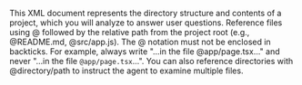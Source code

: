 This XML document represents the directory structure and contents of a project, which you will analyze to answer user questions. Reference files using @ followed by the relative path from the project root (e.g., @README.md, @src/app.js). The @ notation must not be enclosed in backticks. For example, always write "...in the file @app/page.tsx..." and never "...in the file `@app/page.tsx`...". You can also reference directories with @directory/path to instruct the agent to examine multiple files.
